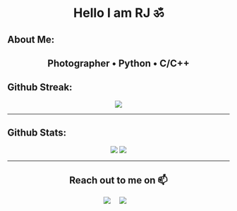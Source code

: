 **<h1 align="center"> Hello I am RJ ॐ</h1>**
<!-- <img src="https://emoji.slack-edge.com/T0172CCPGUW/party-blob/d7253707fa13e9ee.gif" width="30"/> 
<p align="center"> 
  Visitors count<br>
  <img src="https://profile-counter.glitch.me/rjclicks/count.svg" />
</p>
-->

## **About Me:**
<h2 align = "center"> Photographer • Python • C/C++ </h2>


## **Github Streak:**
<p align = "center">
  <img src = "https://github-readme-streak-stats.herokuapp.com/?user=rjclicks&line_height=40&theme=dark">
</p>

---

## **Github Stats:**

<p align="center">
  
  <img src="https://github-readme-stats.vercel.app/api?username=rjclicks&hide=stars&show_icons=true&line_height=48&theme=dark">
  <img src="https://github-readme-stats.vercel.app/api/top-langs/?username=rjclicks&count_private=true&line_height=40&theme=dark">

</p>

---

 <h2 align="center">Reach out to me on 📫</h2>
  <p align="center">
    <a target="_blank"href="https://www.linkedin.com/in/raj-aryan-b5234a1b7/"><img src="https://img.shields.io/badge/linkedin-%230077B5.svg?&style=for-the-badge&logo=linkedin&logoColor=white" /></a>&nbsp;&nbsp;&nbsp;&nbsp;
    <a href="mailto:rajaryan21052000@gmail.com?subject=Hey%20Harsh,%20From%20Github"><img src="https://img.shields.io/badge/gmail-%23D14836.svg?&style=for-the-badge&logo=gmail&logoColor=white" /></a>&nbsp;&nbsp;&nbsp;&nbsp;
</p>
